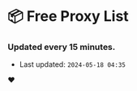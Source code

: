 # :package: Free Proxy List
### Updated every 15 minutes.

- Last updated: `2024-05-18 04:35`

:heart:
